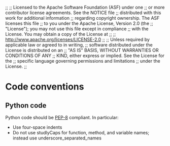 ;;
;; Licensed to the Apache Software Foundation (ASF) under one
;; or more contributor license agreements.  See the NOTICE file
;; distributed with this work for additional information
;; regarding copyright ownership.  The ASF licenses this file
;; to you under the Apache License, Version 2.0 (the
;; "License"); you may not use this file except in compliance
;; with the License.  You may obtain a copy of the License at
;; 
;;   http://www.apache.org/licenses/LICENSE-2.0
;; 
;; Unless required by applicable law or agreed to in writing,
;; software distributed under the License is distributed on an
;; "AS IS" BASIS, WITHOUT WARRANTIES OR CONDITIONS OF ANY
;; KIND, either express or implied.  See the License for the
;; specific language governing permissions and limitations
;; under the License.
;;

# Code conventions

## Python code

Python code should be [PEP-8][pep8] compliant.  In particular:

  - Use four-space indents
  - Do not use studlyCaps for function, method, and variable names;
    instead use underscore_separated_names

[pep8]: http://www.python.org/dev/peps/pep-0008/
